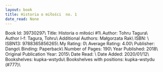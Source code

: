```yaml
---
layout: book
title: Historia o miłości  no. 1
date_read: None
---
```


Book Id: 39730297\ 
Title: Historia o miłości #1\ 
Author: Tohru Tagura\ 
Author l-f: Tagura, Tohru\ 
Additional Authors: Małgorzata Rak\ 
ISBN: \ 
ISBN13: 9788365856265\ 
My Rating: 0\ 
Average Rating: 4.00\ 
Publisher: Dango\ 
Binding: Paperback\ 
Number of Pages: 190\ 
Year Published: 2018\ 
Original Publication Year: 2015\ 
Date Read: \ 
Date Added: 2020/01/12\ 
Bookshelves: kupka-wstydu\ 
Bookshelves with positions: kupka-wstydu (#777)\ 

